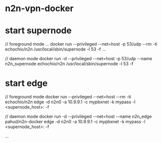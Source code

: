 # n2n-vpn-docker



# start supernode

// foreground mode
...
docker run --privileged --net=host -p 53/udp --rm -ti echochio/n2n /usr/local/sbin/supernode -l 53 -f
...

// daemon mode
docker run -d --privileged --net=host -p 53/udp --name n2n_supernode echochio/n2n /usr/local/sbin/supernode -l 53 -f

# start edge

// foreground mode
docker run --privileged --net=host --rm -ti echochio/n2n edge -d n2n0 -a 10.9.9.1 -c mypbxnet -k mypass -l <supernode_host>:<port> -f

// daemon mode
docker run -d --privileged --net=host --name n2n_edge pahud/n2n-docker edge -d n2n0 -a 10.9.9.1 -c mypbxnet -k mypass -l <supernode_host>:<port> -f


...
